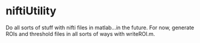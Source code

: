 # niftiUtility
Do all sorts of stuff with nifti files in matlab...in the future. For now, generate ROIs and threshold files in all sorts of ways with writeROI.m.
